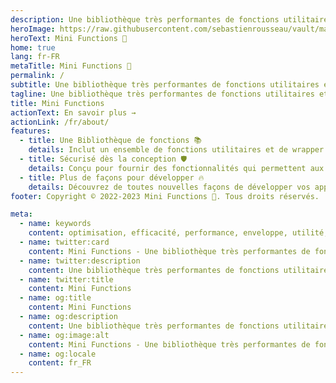 ```yaml
---
description: Une bibliothèque très performantes de fonctions utilitaires et de wrapper pour Rust
heroImage: https://raw.githubusercontent.com/sebastienrousseau/vault/main/assets/logos/logo-mini-functions.svg
heroText: Mini Functions 🦀
home: true
lang: fr-FR
metaTitle: Mini Functions 🦀
permalink: /
subtitle: Une bibliothèque très performantes de fonctions utilitaires et de wrapper pour Rust
tagline: Une bibliothèque très performantes de fonctions utilitaires et de wrapper pour Rust
title: Mini Functions
actionText: En savoir plus →
actionLink: /fr/about/
features:
  - title: Une Bibliothèque de fonctions 📚
    details: Inclut un ensemble de fonctions utilitaires et de wrapper pour Rust.
  - title: Sécurisé dès la conception 🛡️
    details: Conçu pour fournir des fonctionnalités qui permettent aux développeurs d'écrire du code sécurisé et fiable.
  - title: Plus de façons pour développer 🔥
    details: Découvrez de toutes nouvelles façons de développer vos applications.
footer: Copyright © 2022-2023 Mini Functions 🦀. Tous droits réservés.

meta:
  - name: keywords
    content: optimisation, efficacité, performance, enveloppe, utilité, fonctions, bibliothèque, rust, haut niveau, abstractions
  - name: twitter:card
    content: Mini Functions - Une bibliothèque très performantes de fonctions utilitaires et de wrapper pour Rust.
  - name: twitter:description
    content: Une bibliothèque très performantes de fonctions utilitaires et de wrapper pour Rust
  - name: twitter:title
    content: Mini Functions
  - name: og:title
    content: Mini Functions
  - name: og:description
    content: Une bibliothèque très performantes de fonctions utilitaires et de wrapper pour Rust
  - name: og:image:alt
    content: Mini Functions - Une bibliothèque très performantes de fonctions utilitaires et de wrapper pour Rust.
  - name: og:locale
    content: fr_FR
---
```

